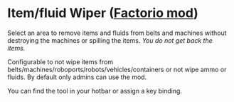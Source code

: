 # Item/fluid Wiper ([Factorio mod](https://mods.factorio.com/mod/rs-wiper))

Select an area to remove items and fluids from belts and machines without destroying the machines or spilling the items. *You do not get back the items.*

Configurable to not wipe items from belts/machines/roboports/robots/vehicles/containers or not wipe ammo or fluids. By default only admins can use the mod.

You can find the tool in your hotbar or assign a key binding.

